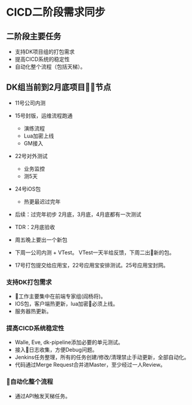 # CICD二阶段需求同步

## 二阶段主要任务

* 支持DK项目组的打包需求
* 提高CICD系统的稳定性
* 自动化整个流程（包括天梯）。

## DK组当前到2月底项目节点

* 11号公司内测
* 15号封版，运维流程跑通
  * 演练流程
  * Lua加密上线
  * GM接入
* 22号对外测试
  * 业务监控
  * 测5天
* 24号iOS包
  * 热更最迟过完年
* 后续：过完年初步 2月底，3月底，4月底都有一次测试
* TDR：2月底验收

* 周五晚上要出一个新包
* 下周一公司内测 + VTest。 VTest一天半给反馈，下周二出新的包。
* 17号打包提交给应用宝，22号应用宝安排测试。25号应用宝封网。

### 支持DK打包需求

* 工作主要集中在前端专家组(阎杨将)。
* IOS包，客户端热更新，lua加密必须上线。
* 服务器热更新。

### 提高CICD系统稳定性

* Walle, Eve, dk-pipeline添加必要的单元测试。
* 接入日志收集，方便Debug问题。
* Jenkins任务整理，所有的任务创建/修改/清理禁止手动更新，全部自动化。
* 代码通过Merge Request合并进Master，至少经过一人Review。

### 自动化整个流程

* 通过API触发天梯任务。